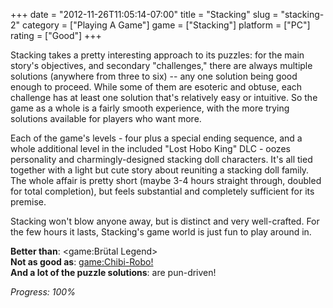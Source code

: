 +++
date = "2012-11-26T11:05:14-07:00"
title = "Stacking"
slug = "stacking-2"
category = ["Playing A Game"]
game = ["Stacking"]
platform = ["PC"]
rating = ["Good"]
+++

Stacking takes a pretty interesting approach to its puzzles: for the main story's objectives, and secondary "challenges," there are always multiple solutions (anywhere from three to six) -- any one solution being good enough to proceed.  While some of them are esoteric and obtuse, each challenge has at least one solution that's relatively easy or intuitive.  So the game as a whole is a fairly smooth experience, with the more trying solutions available for players who want more.

Each of the game's levels - four plus a special ending sequence, and a whole additional level in the included "Lost Hobo King" DLC - oozes personality and charmingly-designed stacking doll characters.  It's all tied together with a light but cute story about reuniting a stacking doll family.  The whole affair is pretty short (maybe 3-4 hours straight through, doubled for total completion), but feels substantial and completely sufficient for its premise.

Stacking won't blow anyone away, but is distinct and very well-crafted.  For the few hours it lasts, Stacking's game world is just fun to play around in.

<b>Better than</b>: <game:Brütal Legend>  
<b>Not as good as</b>: <game:Chibi-Robo!>  
<b>And a lot of the puzzle solutions</b>: are pun-driven!

<i>Progress: 100%</i>
